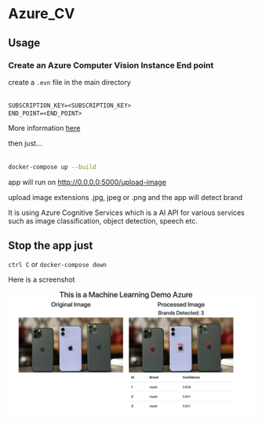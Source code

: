 # Azure_CV


## Usage

### Create an Azure Computer Vision Instance End point

create a `.evn` file in the main directory

```.env

SUBSCRIPTION_KEY=<SUBSCRIPTION_KEY>
END_POINT=<END_POINT>

```

More information [here](https://docs.microsoft.com/en-gb/azure/cognitive-services/computer-vision/quickstarts-sdk/client-library?tabs=visual-studio&pivots=programming-language-python)


then just...    

```bash

docker-compose up --build

```

app will run on http://0.0.0.0:5000/upload-image

upload image extensions .jpg, jpeg or .png and the app will detect brand

It is using Azure Cognitive Services which is a AI API for various services such as image classification, object detection, speech etc.

## Stop the app just  

`ctrl C` or `docker-compose down`

Here is a screenshot


![alt text](https://github.com/pedrojunqueira/Azure_CV/blob/master/Screen_Shot.png?raw=true)
